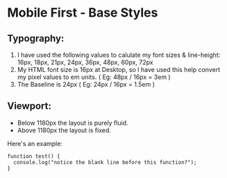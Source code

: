 # Mobile First - Base Styles

## Typography:

1. I have used the following values to calulate my font sizes & line-height: 16px, 18px, 21px, 24px, 36px, 48px, 60px, 72px
2. My HTML font size is 16px at Desktop, so I have used this help convert my pixel values to em units. ( Eg: 48px / 16px = 3em )
3. The Baseline is 24px ( Eg: 24px / 16px = 1.5em )

## Viewport:

+ Below 1180px the layout is purely fluid.
+ Above 1180px the layout is fixed.

Here's an example:

```
function test() {
  console.log("notice the blank line before this function?");
}
```